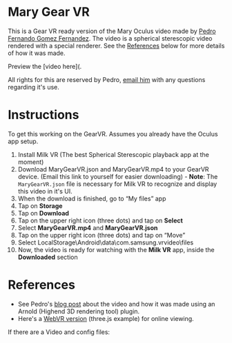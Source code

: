 # Mary Gear VR
This is a Gear VR ready version of the Mary Oculus video made by [Pedro Fernando Gomez Fernandez](http://pedrofe.com/about-me/). The video is a spherical sterescopic video rendered with a special renderer. See the [References](https://github.com/francoislaberge/mary-gearvr#references) below for more details of how it was made.

Preview the [video here](.

All rights for this are reserved by Pedro, [email him](http://pedrofe.com/about-me/) with any questions regarding it's use.

# Instructions 
To get this working on the GearVR. Assumes you already have the Oculus app setup.

  1. Install Milk VR (The best Spherical Sterescopic playback app at the moment)
  2. Download MaryGearVR.json and MaryGearVR.mp4 to your GearVR device. (Email this link to yourself for easier downloading)
    - **Note**: The ```MaryGearVR.json``` file is necessary for Milk VR to recognize and display this video in it's UI.
  4. When the download is finished, go to “My files” app
  5. Tap on **Storage**
  6. Tap on **Download**
  7. Tap on the upper right icon (three dots) and tap on **Select**
  8. Select **MaryGearVR.mp4** and **MaryGearVR.json**
  9. Tap on the upper right icon (three dots) and tap on “Move”
  10. Select LocalStorage\Android\data\com.samsung.vrvideo\files
  11. Now, the video is ready for watching with the **Milk VR** app, inside the **Downloaded** section

# References
  - See Pedro's [blog post](http://pedrofe.com/rendering-for-oculus-rift-with-arnold/) about the video and how it was made using an Arnold (Highend 3D rendering tool) plugin. 
  - Here's a [WebVR version](http://threejs.org/examples/#vr_video) (three.js example) for online viewing.


If there are a Video and config files:
